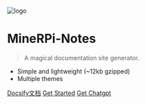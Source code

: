 ![logo](/media/coverpage.png)

# MineRPi-Notes

> A magical documentation site generator.

* Simple and lightweight (~12kb gzipped)
* Multiple themes

[Docsify文档](https://docsify.js.org/#/zh-cn/)
[Get Started](/quick-start)
[Get Chatgpt](/book/chatgpt/chatgpt)